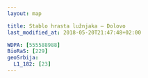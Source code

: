 ```yaml
---
layout: map

title: Stablo hrasta lužnjaka – Dolovo
last_modified_at: 2018-05-20T21:47:48+02:00

WDPA: [555588988]
BioRaS: [229]
geoSrbija:
  L1_182: [23]
---
```

